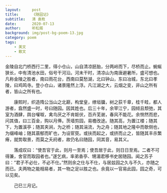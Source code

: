```yaml
---
layout:     post
title:      《随园记》
subtitle:   清 袁枚
date:       2020-07-13
author:     听松阁
background: img/post-bg-poem-13.jpg
category: poem
tags:
    - 美文
    - 散文
---
```



金陵自北门桥西行二里，得小仓山，山自清凉胚胎，分两岭而下，尽桥而止。蜿蜒狭长，中有清池水田，俗号干河沿。河未干时，清凉山为南唐避暑所，盛可想也。凡称金陵之胜者，南曰雨花台，西南曰莫愁湖，北曰钟山，东曰冶城，东北曰孝陵，曰鸡鸣寺。登小仓山，诸景隆然上浮。凡江湖之大，云烟之变，非山之所有者，皆山之所有也。

　　康熙时，织造隋公当山之北巅，构堂皇，缭垣牖，树之荻千章，桂千畦，都人游者，翕然盛一时，号曰随园。因其姓也。后三十年，余宰江宁，园倾且颓弛，其室为酒肆，舆台嚾呶，禽鸟厌之不肯妪伏，百卉芜谢，春风不能花。余恻然而悲，问其值，曰三百金，购以月俸。茨墙剪园，易檐改途。随其高，为置江楼；随其下，为置溪亭；随其夹涧，为之桥；随其湍流，为之舟；随其地之隆中而欹侧也，为缀峰岫；随其蓊郁而旷也，为设宧窔。或扶而起之，或挤而止之，皆随其丰杀繁瘠，就势取景，而莫之夭阏者，故仍名曰随园，同其音，易其义。

　　落成叹曰：“使吾官于此，则月一至焉；使吾居于此，则日日至焉。二者不可得兼，舍官而取园者也。”遂乞病，率弟香亭、甥湄君移书史居随园。闻之苏子曰：“君子不必仕，不必不仕。”然则余之仕与不仕，与居兹园之久与不久，亦随之而已。夫两物之能相易者，其一物之足以胜之也。余竟以一官易此园，园之奇，可以见矣。

　　己巳三月记。
